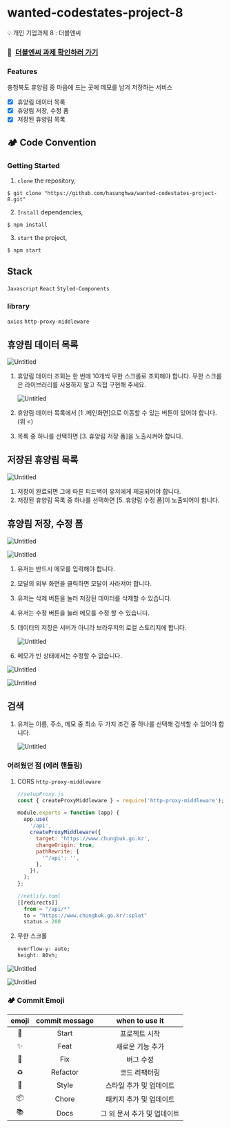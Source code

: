 # wanted-codestates-project-8
💡 개인 기업과제 8 : 더블엔씨

### 📌 &nbsp;[더블엔씨 과제 확인하러 가기](https://elegant-ganache-715518.netlify.app/)

### Features

충청북도 휴양림 중 마음에 드는 곳에 메모를 남겨 저장하는 서비스

- [x] 휴양림 데이터 목록
- [x] 휴양림 저장, 수정 폼
- [x] 저장된 휴양림 목록

## 🏕 Code Convention

### Getting Started

1. `clone` the repository,

```
$ git clone "https://github.com/hasunghwa/wanted-codestates-project-8.git"
```

2. `Install` dependencies,

```
$ npm install
```

3. `start` the project,

```
$ npm start
```

## **Stack**

`Javascript` `React` `Styled-Components`

### library

`axios` `http-proxy-middleware`   

## 휴양림 데이터 목록

![Untitled](https://s3-us-west-2.amazonaws.com/secure.notion-static.com/bd7a568f-f506-4919-8e28-ad5ef3f32b79/Untitled.png)

1. 휴양림 데이터 조회는 한 번에 10개씩 무한 스크롤로 조회해야 합니다. 무한 스크롤은 라이브러리를 사용하지 말고 직접 구현해 주세요.
    
    ![Untitled](https://s3-us-west-2.amazonaws.com/secure.notion-static.com/536f04f8-7ddc-4f3d-8ee4-053f2982ba5d/Untitled.png)
    
2. 휴양림 데이터 목록에서 [1 .메인화면]으로 이동할 수 있는 버튼이 있어야 합니다.(위 <)
3. 목록 중 하나를 선택하면 [3. 휴양림 저장 폼]을 노출시켜야 합니다.

## 저장된 휴양림 목록

![Untitled](https://s3-us-west-2.amazonaws.com/secure.notion-static.com/04ce1a5f-4a64-4643-99b8-50744b2d9620/Untitled.png)

1. 저장이 완료되면 그에 따른 피드백이 유저에게 제공되어야 합니다.
2. 저장된 휴양림 목록 중 하나를 선택하면 [5. 휴양림 수정 폼]이 노출되어야 합니다.

## 휴양림 저장, 수정 폼

![Untitled](https://s3-us-west-2.amazonaws.com/secure.notion-static.com/1514bdfd-c641-41a5-9a78-25c1066e2c23/Untitled.png)

![Untitled](https://s3-us-west-2.amazonaws.com/secure.notion-static.com/e081728b-a400-4ae2-ac54-0c8c07515255/Untitled.png)

1. 유저는 반드시 메모를 입력해야 합니다.
2. 모달의 외부 화면을 클릭하면 모달이 사라져야 합니다.
3. 유저는 삭제 버튼을 눌러 저장된 데이터를 삭제할 수 있습니다.
4. 유저는 수정 버튼을 눌러 메모를 수정 할 수 있습니다.
5. 데이터의 저장은 서버가 아니라 브라우저의 로컬 스토리지에 합니다.
    
    ![Untitled](https://s3-us-west-2.amazonaws.com/secure.notion-static.com/f7ff0cd6-ca1f-4b40-ae8e-ee336dda9ce6/Untitled.png)
    
6. 메모가 빈 상태에서는 수정할 수 없습니다.

![Untitled](https://s3-us-west-2.amazonaws.com/secure.notion-static.com/48c8dad5-7d85-4056-be1b-5cee2682c188/Untitled.png)

![Untitled](https://s3-us-west-2.amazonaws.com/secure.notion-static.com/cdc16240-723b-4e07-a717-3b9622c36f12/Untitled.png)

## 검색

1. 유저는 이름, 주소, 메모 중 최소 두 가지 조건 중 하나를 선택해 검색할 수 있어야 합니다.
    
    ![Untitled](https://s3-us-west-2.amazonaws.com/secure.notion-static.com/3f1c2b39-db45-4147-a008-0e4b38ea413f/Untitled.png)
    

### 어려웠던 점 ****(에러 핸들링)****

1. CORS `http-proxy-middleware`   
    
    ```jsx
    //setupProxy.js
    const { createProxyMiddleware } = require('http-proxy-middleware');
    
    module.exports = function (app) {
      app.use(
        '/api',
        createProxyMiddleware({
          target: 'https://www.chungbuk.go.kr',
          changeOrigin: true,
          pathRewrite: {
            '^/api': '',
          },
        }),
      );
    };
    
    ```
    
    ```jsx
    //netlify.toml
    [[redirects]]
      from = "/api/*"
      to = "https://www.chungbuk.go.kr/:splat"
      status = 200
    ```
    
2. 무한 스크롤
    ```css
    overflow-y: auto;
    height: 80vh;
    ```
![Untitled](https://s3-us-west-2.amazonaws.com/secure.notion-static.com/d825a874-e0ae-4449-8a1f-af2d6deee624/Untitled.png)

![Untitled](https://s3-us-west-2.amazonaws.com/secure.notion-static.com/771045cf-4b9c-4426-884e-23f8540c206b/Untitled.png)
### 🏕 Commit Emoji

|   emoji    | commit message |       when to use it        |
| :--------: | :------------: | :-------------------------: |
|   :tada:   |     Start      |        프로젝트 시작        |
| :sparkles: |      Feat      |      새로운 기능 추가       |
|   :bug:    |      Fix       |          버그 수정          |
| :recycle:  |    Refactor    |        코드 리팩터링        |
| :lipstick: |     Style      |   스타일 추가 및 업데이트   |
| :package:  |     Chore      |   패키지 추가 및 업데이트   |
|  :books:   |      Docs      | 그 외 문서 추가 및 업데이트 |

### <br/>

